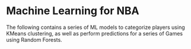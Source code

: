 # Machine Learning for NBA

The following contains a series of ML models to categorize players using KMeans clustering, as well as perform predictions for a series of Games using Random Forests.



